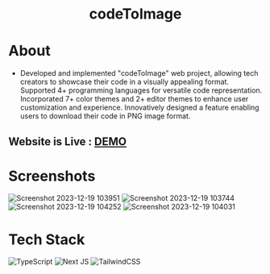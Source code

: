 <div align="center"><h1> codeToImage </h1> </div>

# About
*  Developed and implemented "codeToImage" web project, allowing tech creators to showcase their code in a visually appealing format. Supported 4+ programming languages for versatile code representation. Incorporated 7+ color themes and 2+ editor themes to enhance user customization and experience. Innovatively designed a feature enabling users to download their code in PNG image format.

## Website is Live : [DEMO](https://code2img-tusharupadhyay.vercel.app/)

# Screenshots
![Screenshot 2023-12-19 103951](https://github.com/tushar-upadhya/code2img/assets/113006456/387a8e15-1f13-4306-a72e-1435c62564eb)
![Screenshot 2023-12-19 103744](https://github.com/tushar-upadhya/code2img/assets/113006456/58b0c075-2be5-4e4d-b877-a38bc2aecca0)
![Screenshot 2023-12-19 104252](https://github.com/tushar-upadhya/code2img/assets/113006456/a3074b1c-b336-463b-8598-e0035dd1599d)
![Screenshot 2023-12-19 104031](https://github.com/tushar-upadhya/code2img/assets/113006456/9b2a4cb4-65fa-459b-b75a-bb4f4693c0f3)

# Tech Stack
![TypeScript](https://img.shields.io/badge/typescript-%23007ACC.svg?logo=typescript&logoColor=white&style=for-the-badge)
![Next JS ](https://img.shields.io/badge/Next-black?logo=next.js&logoColor=white&style=for-the-badge)
![TailwindCSS](https://img.shields.io/badge/tailwindcss-%2338B2AC.svg?logo=tailwind-css&logoColor=white&style=for-the-badge)



<!-- made using https://tusharupadhyay.vercel.app/ -->
